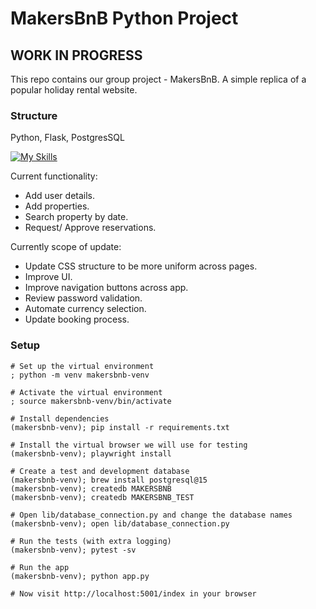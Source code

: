# MakersBnB Python Project 
## WORK IN PROGRESS

This repo contains our group project - MakersBnB. 
A simple replica of a popular holiday rental website.

### Structure
Python, Flask, PostgresSQL  
  
[![My Skills](https://skillicons.dev/icons?i=python,flask,postgres)](https://skillicons.dev)

Current functionality:
- Add user details.
- Add properties.
- Search property by date.
- Request/ Approve reservations.

Currently scope of update:
- Update CSS structure to be more uniform across pages.
- Improve UI.
- Improve navigation buttons across app.
- Review password validation.
- Automate currency selection.
- Update booking process.



### Setup

```shell
# Set up the virtual environment
; python -m venv makersbnb-venv

# Activate the virtual environment
; source makersbnb-venv/bin/activate

# Install dependencies
(makersbnb-venv); pip install -r requirements.txt

# Install the virtual browser we will use for testing
(makersbnb-venv); playwright install

# Create a test and development database
(makersbnb-venv); brew install postgresql@15
(makersbnb-venv); createdb MAKERSBNB
(makersbnb-venv); createdb MAKERSBNB_TEST

# Open lib/database_connection.py and change the database names
(makersbnb-venv); open lib/database_connection.py

# Run the tests (with extra logging)
(makersbnb-venv); pytest -sv

# Run the app
(makersbnb-venv); python app.py

# Now visit http://localhost:5001/index in your browser
```
